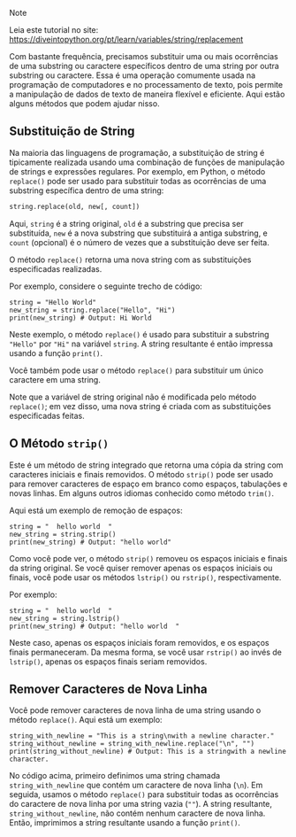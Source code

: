 > [!NOTE]
> Leia este tutorial no site: https://diveintopython.org/pt/learn/variables/string/replacement

Com bastante frequência, precisamos substituir uma ou mais ocorrências de uma substring ou caractere específicos dentro de uma string por outra substring ou caractere. Essa é uma operação comumente usada na programação de computadores e no processamento de texto, pois permite a manipulação de dados de texto de maneira flexível e eficiente. Aqui estão alguns métodos que podem ajudar nisso.

## Substituição de String

Na maioria das linguagens de programação, a substituição de string é tipicamente realizada usando uma combinação de funções de manipulação de strings e expressões regulares. Por exemplo, em Python, o método `replace()` pode ser usado para substituir todas as ocorrências de uma substring específica dentro de uma string:

```python
string.replace(old, new[, count])
```

Aqui, `string` é a string original, `old` é a substring que precisa ser substituída, `new` é a nova substring que substituirá a antiga substring, e `count` (opcional) é o número de vezes que a substituição deve ser feita.

O método `replace()` retorna uma nova string com as substituições especificadas realizadas.

Por exemplo, considere o seguinte trecho de código:

```python3
string = "Hello World"
new_string = string.replace("Hello", "Hi")
print(new_string) # Output: Hi World
```

Neste exemplo, o método `replace()` é usado para substituir a substring `"Hello"` por `"Hi"` na variável `string`. A string resultante é então impressa usando a função `print()`.

Você também pode usar o método `replace()` para substituir um único caractere em uma string.

Note que a variável de string original não é modificada pelo método `replace()`; em vez disso, uma nova string é criada com as substituições especificadas feitas.

## O Método `strip()`

Este é um método de string integrado que retorna uma cópia da string com caracteres iniciais e finais removidos. O método `strip()` pode ser usado para remover caracteres de espaço em branco como espaços, tabulações e novas linhas. Em alguns outros idiomas conhecido como método `trim()`.

Aqui está um exemplo de remoção de espaços:

```python3
string = "  hello world  "
new_string = string.strip()
print(new_string) # Output: "hello world"
```

Como você pode ver, o método `strip()` removeu os espaços iniciais e finais da string original. Se você quiser remover apenas os espaços iniciais ou finais, você pode usar os métodos `lstrip()` ou `rstrip()`, respectivamente.

Por exemplo:

```python3
string = "  hello world  "
new_string = string.lstrip()
print(new_string) # Output: "hello world  "
```

Neste caso, apenas os espaços iniciais foram removidos, e os espaços finais permaneceram. Da mesma forma, se você usar `rstrip()` ao invés de `lstrip()`, apenas os espaços finais seriam removidos.

## Remover Caracteres de Nova Linha

Você pode remover caracteres de nova linha de uma string usando o método `replace()`. Aqui está um exemplo:

```python3
string_with_newline = "This is a string\nwith a newline character."
string_without_newline = string_with_newline.replace("\n", "")
print(string_without_newline) # Output: This is a stringwith a newline character.
```

No código acima, primeiro definimos uma string chamada `string_with_newline` que contém um caractere de nova linha (`\n`). Em seguida, usamos o método `replace()` para substituir todas as ocorrências do caractere de nova linha por uma string vazia (`""`). A string resultante, `string_without_newline`, não contém nenhum caractere de nova linha. Então, imprimimos a string resultante usando a função `print()`.
